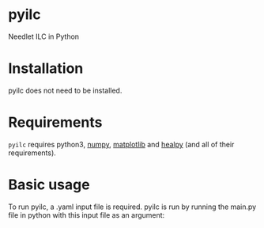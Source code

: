 # pyilc
Needlet ILC in Python


# Installation

pyilc does not need to be installed.

# Requirements

`pyilc` requires python3, [numpy](https://numpy.readthedocs.io/en/latest/), [matplotlib](https://matplotlib.org) and [healpy](https://healpy.readthedocs.io/en/latest/) (and all of their requirements). 

# Basic usage

To run pyilc, a .yaml input file is required. pyilc is run by running the main.py file in python with this input file as an argument:


